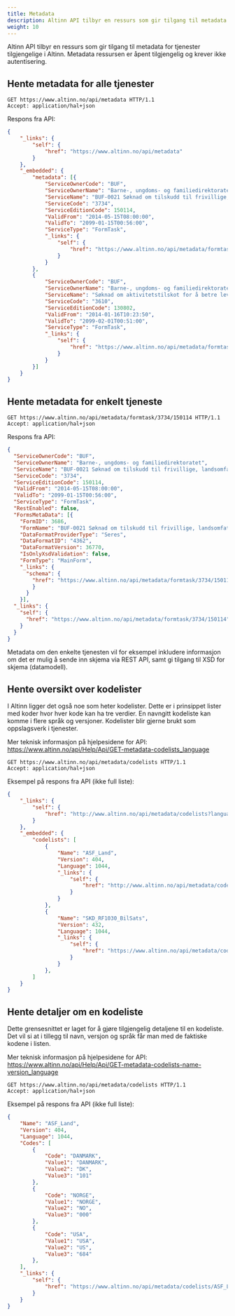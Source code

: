 ```yaml
---
title: Metadata
description: Altinn API tilbyr en ressurs som gir tilgang til metadata for tjenester tilgjengelige i Altinn.
weight: 10
---
```


Altinn API tilbyr en ressurs som gir tilgang til metadata for tjenester tilgjengelige i Altinn.
Metadata ressursen er åpent tilgjengelig og krever ikke autentisering.

## Hente metadata for alle tjenester

```HTTP
GET https://www.altinn.no/api/metadata HTTP/1.1
Accept: application/hal+json
```

Respons fra API:
```JSON
{
    "_links": {
        "self": {
            "href": "https://www.altinn.no/api/metadata"
        }
    },
    "_embedded": {
        "metadata": [{
            "ServiceOwnerCode": "BUF",
            "ServiceOwnerName": "Barne-, ungdoms- og familiedirektoratet",
            "ServiceName": "BUF-0021 Søknad om tilskudd til frivillige, landsomfattende barne- og ungdomsorganisasjoner - internasjonal grunnstøtte for partipolitiske ungdomsorganisasjoner",
            "ServiceCode": "3734",
            "ServiceEditionCode": 150114,
            "ValidFrom": "2014-05-15T08:00:00",
            "ValidTo": "2099-01-15T00:56:00",
            "ServiceType": "FormTask",
            "_links": {
                "self": {
                    "href": "https://www.altinn.no/api/metadata/formtask/3734/150114"
                }
            }
        },
        {
            "ServiceOwnerCode": "BUF",
            "ServiceOwnerName": "Barne-, ungdoms- og familiedirektoratet",
            "ServiceName": "Søknad om aktivitetstilskot for å betre levekår og livskvalitet blant lesbiske, homofile, bifile og transpersonar (LHBT)",
            "ServiceCode": "3610",
            "ServiceEditionCode": 130802,
            "ValidFrom": "2014-01-16T10:23:50",
            "ValidTo": "2099-02-01T00:51:00",
            "ServiceType": "FormTask",
            "_links": {
                "self": {
                    "href": "https://www.altinn.no/api/metadata/formtask/3610/130802"
                }
            }
        }]
    }
}
```


## Hente metadata for enkelt tjeneste

```HTTP
GET https://www.altinn.no/api/metadata/formtask/3734/150114 HTTP/1.1
Accept: application/hal+json
```

Respons fra API:
```JSON
{
  "ServiceOwnerCode": "BUF",
  "ServiceOwnerName": "Barne-, ungdoms- og familiedirektoratet",
  "ServiceName": "BUF-0021 Søknad om tilskudd til frivillige, landsomfattende barne- og ungdomsorganisasjoner - internasjonal grunnstøtte for partipolitiske ungdomsorganisasjoner",
  "ServiceCode": "3734",
  "ServiceEditionCode": 150114,
  "ValidFrom": "2014-05-15T08:00:00",
  "ValidTo": "2099-01-15T00:56:00",
  "ServiceType": "FormTask",
  "RestEnabled": false,
  "FormsMetaData": [{
    "FormID": 3686,
    "FormName": "BUF-0021 Søknad om tilskudd til frivillige, landsomfattende barne- og ungdomsorganisasjoner - internasjonal grunnstøtte for partipolitiske ungdomsorganisasjoner",
    "DataFormatProviderType": "Seres",
    "DataFormatID": "4362",
    "DataFormatVersion": 36770,
    "IsOnlyXsdValidation": false,
    "FormType": "MainForm",
    "_links": {
      "schema": {
        "href": "https://www.altinn.no/api/metadata/formtask/3734/150114/forms/4362/36770/xsd"
        }
      }
    }],
  "_links": {
    "self": {
      "href": "https://www.altinn.no/api/metadata/formtask/3734/150114"
    }
  }
}
```

Metadata om den enkelte tjenesten vil for eksempel inkludere informasjon om det er mulig å sende inn skjema via REST API,
samt gi tilgang til XSD for skjema (datamodell).

## Hente oversikt over kodelister
I Altinn ligger det også noe som heter kodelister. Dette er i prinsippet lister med koder hvor hver kode kan ha tre verdier. En navngitt kodeliste kan komme i flere språk og versjoner. Kodelister blir gjerne brukt som oppslagsverk i tjenester.  

Mer teknisk informasjon på hjelpesidene for API: https://www.altinn.no/api/Help/Api/GET-metadata-codelists_language

```HTTP
GET https://www.altinn.no/api/metadata/codelists HTTP/1.1
Accept: application/hal+json
```

Eksempel på respons fra API (ikke full liste):
```JSON
{
    "_links": {
        "self": {
            "href": "http://www.altinn.no/api/metadata/codelists?language=1044"
        }
    },
    "_embedded": {
        "codelists": [
            {
                "Name": "ASF_Land",
                "Version": 404,
                "Language": 1044,
                "_links": {
                    "self": {
                        "href": "http://www.altinn.no/api/metadata/codelists/ASF_Land/404?language=1044"
                    }
                }
            },
            {
                "Name": "SKD_RF1030_BilSats",
                "Version": 432,
                "Language": 1044,
                "_links": {
                    "self": {
                        "href": "https://www.altinn.no/api/metadata/codelists/SKD_RF1030_BilSats/432?language=1044"
                    }
                }
            },
        ]
    }
}
```
## Hente detaljer om en kodeliste
Dette grensesnittet er laget for å gjøre tilgjengelig detaljene til en kodeliste. Det vil si at i tillegg til navn, versjon og språk får man med de faktiske kodene i listen.  

Mer teknisk informasjon på hjelpesidene for API: https://www.altinn.no/api/Help/Api/GET-metadata-codelists-name-version_language

```HTTP
GET https://www.altinn.no/api/metadata/codelists HTTP/1.1
Accept: application/hal+json
```

Eksempel på respons fra API (ikke full liste):
```JSON
{
    "Name": "ASF_Land",
    "Version": 404,
    "Language": 1044,
    "Codes": [
        {
            "Code": "DANMARK",
            "Value1": "DANMARK",
            "Value2": "DK",
            "Value3": "101"
        },
        {
            "Code": "NORGE",
            "Value1": "NORGE",
            "Value2": "NO",
            "Value3": "000"
        },
        {
            "Code": "USA",
            "Value1": "USA",
            "Value2": "US",
            "Value3": "684"
        },
    ],
    "_links": {
        "self": {
            "href": "https://www.altinn.no/api/metadata/codelists/ASF_Land/404?language=1044"
        }
    }
}
```